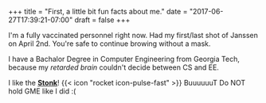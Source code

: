 +++
title = "First, a little bit fun facts about me."
date = "2017-06-27T17:39:21-07:00"
draft = false
+++


<!-- I am currently pursuing a Master degree in Computer Science at Duke University. However, I have only seen the campus **TWICE**. F*** [Corona](https://en.wikipedia.org/wiki/COVID-19_pandemic)!
 -->
I'm a fully vaccinated personnel right now. Had my first/last shot of Janssen on April 2nd. You're safe to continue browing without a mask.

I have a Bachalor Degree in Computer Engineering from Georgia Tech, because my _retarded brain_ couldn't decide between CS and EE.

I like the **[Stonk](https://en.wikipedia.org/wiki/R/wallstreetbets)**! {{< icon "rocket icon-pulse-fast" >}} BuuuuuuT Do NOT hold GME like I did :(
